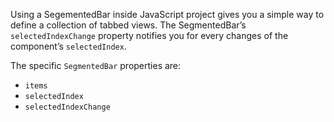 Using a SegementedBar inside JavaScript project gives you a simple way to define a collection of tabbed views.
The SegmentedBar’s `selectedIndexChange` property notifies you for every changes of the component’s `selectedIndex`.

The specific `SegmentedBar` properties are:
 - `items`
 - `selectedIndex`
 - `selectedIndexChange`

<snippet id='segmented-bar-require'/>
<snippet id='segmented-bar-import'/>
